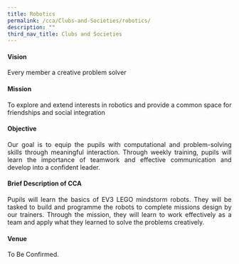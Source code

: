 ```yaml
---
title: Robotics
permalink: /cca/Clubs-and-Societies/robotics/
description: ""
third_nav_title: Clubs and Societies
---
```

<h4>Vision</h4>
<p style="text-align:justify">Every member a creative problem solver</p>
<h4>Mission</h4>
<p style="text-align:justify">To explore and extend interests in robotics and provide a common space for friendships and social integration</p>
<h4>Objective</h4>
<p style="text-align:justify">Our goal is to equip the pupils with computational and problem-solving skills through meaningful interaction. Through weekly training, pupils will learn the importance of teamwork and effective communication and develop into a confident leader.</p>
<h4>Brief Description of CCA</h4>
<p style="text-align:justify">Pupils will learn the basics of EV3 LEGO mindstorm robots. They will be tasked to build and programme the robots to complete missions design by our trainers. Through the mission, they will learn to work effectively as a team and apply what they learned to solve the problems creatively.</p>
<h4>Venue</h4>
<p style="text-align:justify">To Be Confirmed.</p>